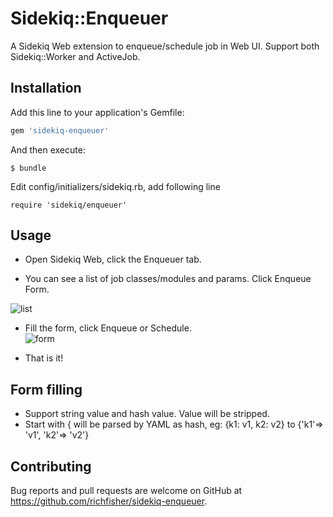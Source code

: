 # Sidekiq::Enqueuer

A Sidekiq Web extension to enqueue/schedule job in Web UI. Support both Sidekiq::Worker and ActiveJob.

## Installation

Add this line to your application's Gemfile:

```ruby
gem 'sidekiq-enqueuer'
```

And then execute:

    $ bundle


Edit config/initializers/sidekiq.rb, add following line

```
require 'sidekiq/enqueuer'
```


## Usage

* Open Sidekiq Web, click the Enqueuer tab.

* You can see a list of job classes/modules and params. Click Enqueue Form.

![list](https://cloud.githubusercontent.com/assets/830633/14494297/c9b01b10-01bc-11e6-8ef5-a4d29ff45fb3.png)

* Fill the form, click Enqueue or Schedule.  
![form](https://cloud.githubusercontent.com/assets/830633/14494314/ddd9f8ae-01bc-11e6-86ce-0641a9c4d3e4.png)

* That is it!

## Form filling
* Support string value and hash value. Value will be stripped.
* Start with { will be parsed by YAML as hash, eg: {k1: v1, k2: v2} to {'k1'=> 'v1', 'k2'=> 'v2'}


## Contributing

Bug reports and pull requests are welcome on GitHub at https://github.com/richfisher/sidekiq-enqueuer.

